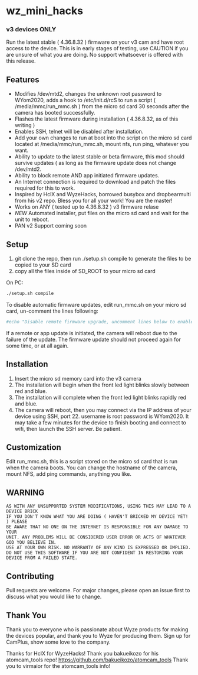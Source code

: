 # wz_mini_hacks
### v3 devices ONLY

Run the latest stable ( 4.36.8.32 ) firmware on your v3 cam and have root access to the device.  This is in early stages of testing, use CAUTION if you are unsure of what you are doing.  No support whatsoever is offered with this release.

## Features

* Modifies /dev/mtd2, changes the unknown root password to WYom2020, adds a hook to /etc/init.d/rcS to run a script ( /media/mmc/run_mmc.sh ) from the micro sd card 30 seconds after the camera has booted successfully.  
* Flashes the latest firmware during installation ( 4.36.8.32, as of this writing )
* Enables SSH, telnet will be disabled after installation.
* Add your own changes to run at boot into the script on the micro sd card located at /media/mmc/run_mmc.sh, mount nfs, run ping, whatever you want.
* Ability to update to the latest stable or beta firmware, this mod should survive updates ( as long as the firmware update does not change /dev/mtd2.
* Ability to block remote AND app initiated firmware updates.
* An Internet connection is required to download and patch the files required for this to work.
* Inspired by HclX and WyzeHacks, borrowed busybox and dropbearmulti from his v2 repo.  Bless you for all your work!  You are the master!
* Works on ANY ( tested up to 4.36.8.32 ) v3 firmware relase
* *NEW* Automated installer, put files on the micro sd card and wait for the unit to reboot.
* PAN v2 Support coming soon

## Setup

1. git clone the repo, then run ./setup.sh compile to generate the files to be copied to your SD card
2. copy all the files inside of SD_ROOT to your micro sd card

On PC:
```bash
./setup.sh compile
```
To disable automatic firmware updates, edit run_mmc.sh on your micro sd card, un-comment the lines following:
```bash
#echo "Disable remote firmware upgrade, uncomment lines below to enable"
```

If a remote or app update is initiated, the camera will reboot due to the failure of the update.  The firmware update should not proceed again for some time, or at all again.

## Installation
1. Insert the micro sd memory card into the v3 camera
2. The installation will begin when the front led light blinks slowly between red and blue.
3. The installation will complete when the front led light blinks rapidly red and blue.
4. The camera will reboot, then you may connect via the IP address of your device using SSH, port 22.  username is root password is WYom2020.  It may take a few minutes for the device to finish booting and connect to wifi, then launch the SSH server.  Be patient.
## Customization

Edit run_mmc.sh, this is a script stored on the micro sd card that is run when the camera boots.  You can change the hostname of the camera, mount NFS, add ping commands, anything you like.


## WARNING
```
AS WITH ANY UNSUPPORTED SYSTEM MODIFICATIONS, USING THIS MAY LEAD TO A DEVICE BRICK
IF YOU DON'T KNOW WHAT YOU ARE DOING ( HAVEN'T BRICKED MY DEVICE YET! ) PLEASE
BE AWARE THAT NO ONE ON THE INTERNET IS RESPONSIBLE FOR ANY DAMAGE TO YOUR
UNIT. ANY PROBLEMS WILL BE CONSIDERED USER ERROR OR ACTS OF WHATEVER GOD YOU BELIEVE IN.
USE AT YOUR OWN RISK. NO WARRANTY OF ANY KIND IS EXPRESSED OR IMPLIED. 
DO NOT USE THIS SOFTWARE IF YOU ARE NOT CONFIDENT IN RESTORING YOUR DEVICE FROM A FAILED STATE.
```

## Contributing
Pull requests are welcome. For major changes, please open an issue first to discuss what you would like to change.

## Thank You
Thank you to everyone who is passionate about Wyze products for making the devices popular, and thank you to Wyze for producing them.  Sign up for CamPlus, show some love to the company.

Thanks for HclX for WyzeHacks!
Thank you bakueikozo for his atomcam_tools repo! https://github.com/bakueikozo/atomcam_tools
Thank you to virmaior for the atomcam_tools info!
